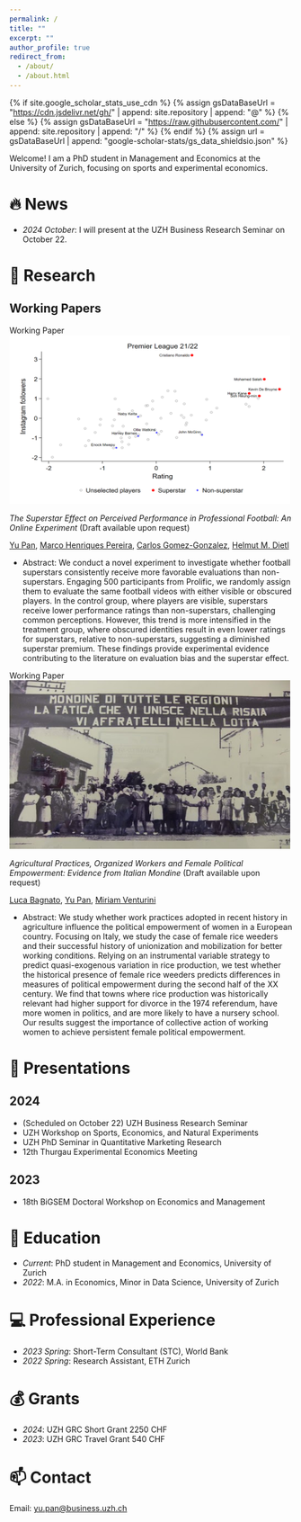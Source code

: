 ```yaml
---
permalink: /
title: ""
excerpt: ""
author_profile: true
redirect_from: 
  - /about/
  - /about.html
---
```

{% if site.google_scholar_stats_use_cdn %}
{% assign gsDataBaseUrl = "https://cdn.jsdelivr.net/gh/" | append: site.repository | append: "@" %}
{% else %}
{% assign gsDataBaseUrl = "https://raw.githubusercontent.com/" | append: site.repository | append: "/" %}
{% endif %}
{% assign url = gsDataBaseUrl | append: "google-scholar-stats/gs_data_shieldsio.json" %}
<span class='anchor' id='about-me'></span>

Welcome! I am a PhD student in Management and Economics at the University of Zurich, focusing on sports and experimental economics. 

# 🔥 News
- *2024 October*: I will present at the UZH Business Research Seminar on October 22.

# 📝 Research 

## Working Papers

<div class='paper-box'><div class='paper-box-image'><div><div class="badge">Working Paper</div><img src='images/paper2.png' alt="sym" width="500" height="300"></div></div>
<div class='paper-box-text' markdown="1">

*The Superstar Effect on Perceived Performance in Professional Football: An Online Experiment* (Draft available upon request)

[Yu Pan](https://pan-yu-zurich.github.io/), [Marco Henriques Pereira](https://www.business.uzh.ch/de/research/professorships/som/Team/Marco-Henriques-Pereira.html), [Carlos Gomez-Gonzalez](https://www.carlosgomez-gonzalez.com/), [Helmut M. Dietl](https://www.business.uzh.ch/de/research/professorships/som/Team/helmutdietl.html)

- Abstract: We conduct a novel experiment to investigate whether football superstars consistently receive more favorable evaluations than non-superstars. Engaging 500 participants from Prolific, we randomly assign them to evaluate the same football videos with either visible or obscured players. In the control group, where players are visible, superstars receive lower performance ratings than non-superstars, challenging common perceptions. However, this trend is more intensified in the treatment group, where obscured identities result in even lower ratings for superstars, relative to non-superstars, suggesting a diminished superstar premium. These findings provide experimental evidence contributing to the literature on evaluation bias and the superstar effect.

</div>
</div>


<div class='paper-box'><div class='paper-box-image'><div><div class="badge">Working Paper</div><img src='images/paper1.png' alt="sym" width="500" height="300"></div></div>
<div class='paper-box-text' markdown="1">

*Agricultural Practices, Organized Workers and Female Political Empowerment: Evidence from Italian Mondine* (Draft available upon request)

[Luca Bagnato](https://lucabagnato.github.io/), [Yu Pan](https://pan-yu-zurich.github.io/), [Miriam Venturini](https://miriamventurini.github.io/#about)

  - Abstract: We study whether work practices adopted in recent history in agriculture influence the political empowerment of women in a European country. Focusing on Italy, we study the case of female rice weeders and their successful history of unionization and mobilization for better working conditions. Relying on an instrumental variable strategy to predict quasi-exogenous variation in rice production, we test whether the historical presence of female rice weeders predicts differences in measures of political empowerment during the second half of the XX century. We find that towns where rice production was historically relevant had higher support for divorce in the 1974 referendum, have more women in politics, and are more likely to have a nursery school. Our results suggest the importance of collective action of working women to achieve persistent female political empowerment.

</div>
</div>

# 💬 Presentations

## 2024
- (Scheduled on October 22) UZH Business Research Seminar
- UZH Workshop on Sports, Economics, and Natural Experiments
- UZH PhD Seminar in Quantitative Marketing Research
- 12th Thurgau Experimental Economics Meeting

## 2023
- 18th BiGSEM Doctoral Workshop on Economics and Management

# 📖 Education
- *Current*: PhD student in Management and Economics, University of Zurich
- *2022*: M.A. in Economics, Minor in Data Science, University of Zurich

# 💻 Professional Experience
- *2023 Spring*: Short-Term Consultant (STC), World Bank
- *2022 Spring*: Research Assistant, ETH Zurich

# 💰 Grants
- *2024*: UZH GRC Short Grant 2250 CHF
- *2023*: UZH GRC Travel Grant 540 CHF

# 📫 Contact
Email: yu.pan@business.uzh.ch
